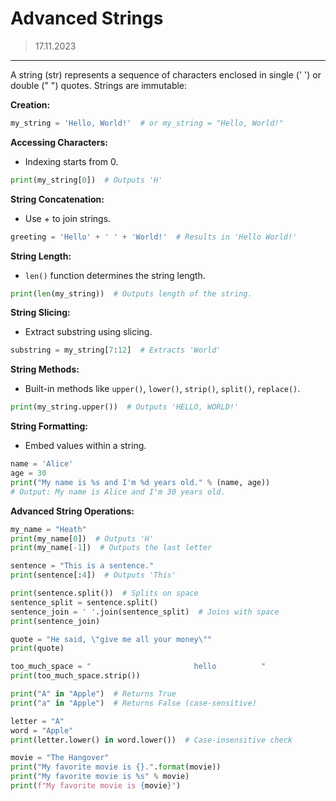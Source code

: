 # Advanced Strings
> 17.11.2023
---

A string (str) represents a sequence of characters enclosed in single (' ') or double (" ") quotes. Strings are immutable:

**Creation:**
```python
my_string = 'Hello, World!'  # or my_string = "Hello, World!"
```

**Accessing Characters:**
- Indexing starts from 0.
```python
print(my_string[0])  # Outputs 'H'
```

**String Concatenation:**
- Use + to join strings.
```python
greeting = 'Hello' + ' ' + 'World!'  # Results in 'Hello World!'
```

**String Length:**
- `len()` function determines the string length.
```python
print(len(my_string))  # Outputs length of the string.
```

**String Slicing:**
- Extract substring using slicing.
```python
substring = my_string[7:12]  # Extracts 'World'
```

**String Methods:**
- Built-in methods like `upper()`, `lower()`, `strip()`, `split()`, `replace()`.
```python
print(my_string.upper())  # Outputs 'HELLO, WORLD!'
```

**String Formatting:**
- Embed values within a string.
```python
name = 'Alice'
age = 30
print("My name is %s and I'm %d years old." % (name, age))
# Output: My name is Alice and I'm 30 years old.
```

**Advanced String Operations:**
```python
my_name = "Heath"
print(my_name[0])  # Outputs 'H'
print(my_name[-1])  # Outputs the last letter

sentence = "This is a sentence."
print(sentence[:4])  # Outputs 'This'

print(sentence.split())  # Splits on space
sentence_split = sentence.split()
sentence_join = ' '.join(sentence_split)  # Joins with space
print(sentence_join)

quote = "He said, \"give me all your money\""
print(quote)

too_much_space = "                       hello          "
print(too_much_space.strip())

print("A" in "Apple")  # Returns True
print("a" in "Apple")  # Returns False (case-sensitive)

letter = "A"
word = "Apple"
print(letter.lower() in word.lower())  # Case-insensitive check

movie = "The Hangover"
print("My favorite movie is {}.".format(movie))
print("My favorite movie is %s" % movie)
print(f"My favorite movie is {movie}")
```
